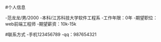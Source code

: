 #个人信息 

  -范龙龙/男/2000
  -本科/江苏科技大学软件工程系
  -工作年限：0年
  -期望职位：web前端工程师
  -期望薪资：10k-15k
  
  
#联系方式
  -手机123456789
  -qq：987654321
